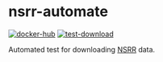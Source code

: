 # nsrr-automate

[![docker-hub](https://github.com/DeepPSP/nsrr-automate/actions/workflows/docker-hub.yml/badge.svg?branch=docker-hub)](https://github.com/DeepPSP/nsrr-automate/actions/workflows/docker-hub.yml)
[![test-download](https://github.com/DeepPSP/nsrr-automate/actions/workflows/test_download.yml/badge.svg?branch=dev)](https://github.com/DeepPSP/nsrr-automate/actions/workflows/test_download.yml)

Automated test for downloading [NSRR](https://sleepdata.org/) data.
